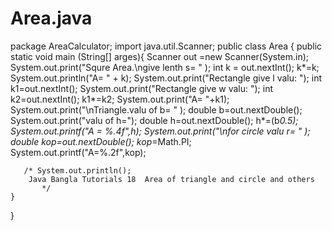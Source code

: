 # Area.java
package AreaCalculator;
import java.util.Scanner;
public class Area {
    public static void main (String[] arges){
        Scanner out =new Scanner(System.in);
        System.out.print("Squre Area.\ngive  lenth s= " );
        int k = out.nextInt();
        k*=k;
        System.out.println("A= " + k);
        System.out.print("Rectangle give l valu: ");
        int k1=out.nextInt();
        System.out.print("Rectangle give w valu: ");
        int k2=out.nextInt();
        k1*=k2;
        System.out.print("A= "+k1);
        System.out.print("\nTriangle.valu of b= " );
        double b=out.nextDouble();
        System.out.print("valu of h=");
        double h=out.nextDouble();
        h*=(b*0.5);
        System.out.printf("A = %.4f",h);
        System.out.print("\nfor circle valu r= " );
        double kop=out.nextDouble();
         kop*=Math.PI;
        System.out.printf("A=%.2f",kop);

       /* System.out.println();
        Java Bangla Tutorials 18  Area of triangle and circle and others 
           */
    }
}

